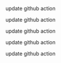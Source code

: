 update github action

update github action

update github action

update github action

update github action

